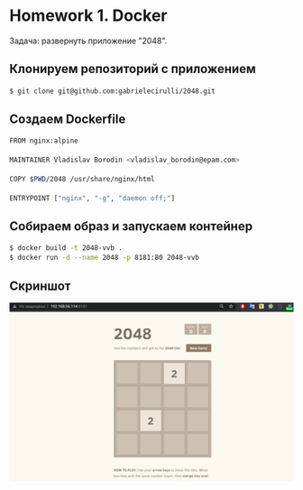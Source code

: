 # Homework 1. Docker

Задача: развернуть приложение "2048".

## Клонируем репозиторий с приложением

```bash
$ git clone git@github.com:gabrielecirulli/2048.git
```

## Создаем Dockerfile

```bash
FROM nginx:alpine

MAINTAINER Vladislav Borodin <vladislav_borodin@epam.com>

COPY $PWD/2048 /usr/share/nginx/html

ENTRYPOINT ["nginx", "-g", "daemon off;"]
```
 
## Собираем образ и запускаем контейнер 

```bash
$ docker build -t 2048-vvb .
$ docker run -d --name 2048 -p 8181:80 2048-vvb
```
## Скриншот
![alt text](https://github.com/borodinvv/devops-school-docker/raw/master/1/2048.png)
